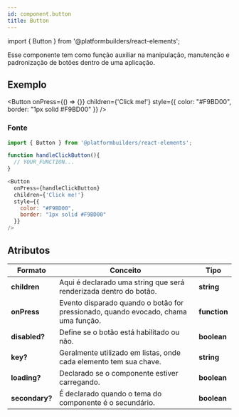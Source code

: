 ```yaml
---
id: component.button
title: Button
---
```


<!-- Component declaration begin -->

import { Button } from '@platformbuilders/react-elements';

<!-- Component declaration end -->

<!-- Documentation begin -->

Esse componente tem como função auxiliar na manipulação, manutenção e padronização de botões dentro de uma aplicação.

## Exemplo

<Button
  onPress={() => {}}
  children={'Click me!'}
  style={{
    color: "#F9BD00",
    border: "1px solid #F9BD00"
  }}
/>


### Fonte
```javascript
import { Button } from '@platformbuilders/react-elements';

function handleClickButton(){
  // YOUR_FUNCTION...
}

<Button
  onPress={handleClickButton}
  children={'Click me!'}
  style={{
    color: "#F9BD00",
    border: "1px solid #F9BD00"
  }}
/>
```

## Atributos

| Formato        | Conceito      | Tipo   |
| ------|-----|-----|
| **children**  	| Aqui é declarado uma string que será renderizada dentro do botão.	| **string** 	|
| **onPress** 	| Evento disparado quando o botão for pressionado, quando evocado, chama uma função. 	| **function** 	|
| **disabled?** 	| Define se o botão está habilitado ou não.	| **boolean** 	|
| **key?** 	| Geralmente utilizado em listas, onde cada elemento tem sua chave. 	| **string** 	|
| **loading?** 	| Declarado se o componente estiver carregando. 	| **boolean** 	|
| **secondary?** 	| É declarado quando o tema do componente é o secundário. 	| **boolean** 	|

<!-- 
| **transparent?** 	| Estilo da forma a ser renderizada, podendo ser: *circle, rounded* ou *square* 	| **string** 	|
| **type?** 	| Estilo da forma a ser renderizada, podendo ser: *circle, rounded* ou *square* 	| **string** 	|
-->

<!-- Documentation end -->
